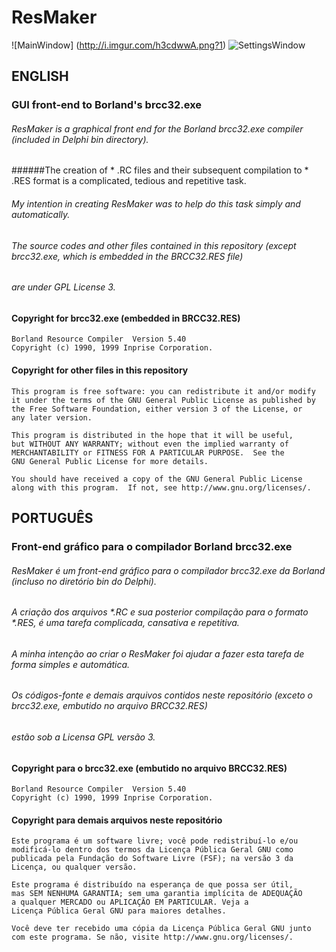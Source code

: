 # ResMaker
![MainWindow] (http://i.imgur.com/h3cdwwA.png?1)
![SettingsWindow](http://i.imgur.com/hxKG4CP.png)
## ENGLISH
### GUI front-end to Borland's brcc32.exe

###### ResMaker is a graphical front end for the Borland brcc32.exe compiler (included in Delphi bin directory). 
######The creation of * .RC files and their subsequent compilation to * .RES format is a complicated, tedious and repetitive task.
###### My intention in creating ResMaker was to help do this task simply and automatically.
###### The source codes and other files contained in this repository (except brcc32.exe, which is embedded in the BRCC32.RES file) 
###### are under GPL License 3.

#### Copyright for brcc32.exe (embedded in BRCC32.RES)
    Borland Resource Compiler  Version 5.40
    Copyright (c) 1990, 1999 Inprise Corporation.
    
#### Copyright  for other files in this repository
    
    This program is free software: you can redistribute it and/or modify
    it under the terms of the GNU General Public License as published by
    the Free Software Foundation, either version 3 of the License, or
    any later version.

    This program is distributed in the hope that it will be useful,
    but WITHOUT ANY WARRANTY; without even the implied warranty of
    MERCHANTABILITY or FITNESS FOR A PARTICULAR PURPOSE.  See the
    GNU General Public License for more details.

    You should have received a copy of the GNU General Public License
    along with this program.  If not, see http://www.gnu.org/licenses/.
    
## PORTUGUÊS
### Front-end gráfico para o compilador Borland brcc32.exe    
    
###### ResMaker é um front-end gráfico para o compilador brcc32.exe da Borland (incluso no diretório bin do Delphi).
###### A criação dos arquivos *.RC e sua posterior compilação para o formato *.RES, é uma tarefa complicada, cansativa e repetitiva.
###### A minha intenção ao criar o ResMaker foi ajudar a fazer esta tarefa de forma simples e automática.
###### Os códigos-fonte e demais arquivos contidos neste repositório (exceto o brcc32.exe, embutido no arquivo BRCC32.RES)
###### estão sob a Licensa GPL versão 3. 
    

#### Copyright para o brcc32.exe (embutido no arquivo BRCC32.RES)
    Borland Resource Compiler  Version 5.40
    Copyright (c) 1990, 1999 Inprise Corporation.
    
#### Copyright para demais arquivos neste repositório
    Este programa é um software livre; você pode redistribuí-lo e/ou 
    modificá-lo dentro dos termos da Licença Pública Geral GNU como 
    publicada pela Fundação do Software Livre (FSF); na versão 3 da 
    Licença, ou qualquer versão.

    Este programa é distribuído na esperança de que possa ser útil, 
    mas SEM NENHUMA GARANTIA; sem uma garantia implícita de ADEQUAÇÃO
    a qualquer MERCADO ou APLICAÇÃO EM PARTICULAR. Veja a
    Licença Pública Geral GNU para maiores detalhes.

    Você deve ter recebido uma cópia da Licença Pública Geral GNU junto
    com este programa. Se não, visite http://www.gnu.org/licenses/.
